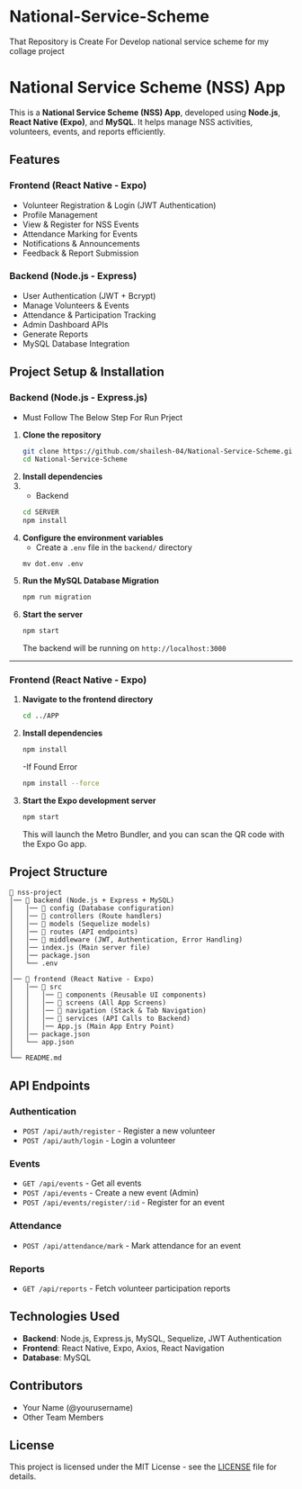 # National-Service-Scheme
That Repository is Create For Develop national service scheme for my collage project  

# National Service Scheme (NSS) App

This is a **National Service Scheme (NSS) App**, developed using **Node.js**, **React Native (Expo)**, and **MySQL**. It helps manage NSS activities, volunteers, events, and reports efficiently.

## Features

### **Frontend (React Native - Expo)**
- Volunteer Registration & Login (JWT Authentication)
- Profile Management
- View & Register for NSS Events
- Attendance Marking for Events
- Notifications & Announcements
- Feedback & Report Submission

### **Backend (Node.js - Express)**
- User Authentication (JWT + Bcrypt)
- Manage Volunteers & Events
- Attendance & Participation Tracking
- Admin Dashboard APIs
- Generate Reports
- MySQL Database Integration

## **Project Setup & Installation**

### **Backend (Node.js - Express.js)**
- Must Follow The Below Step For Run Prject
1. **Clone the repository**
   ```sh
   git clone https://github.com/shailesh-04/National-Service-Scheme.git
   cd National-Service-Scheme
   ```
2. **Install dependencies**
3. - Backend
   ```sh
   cd SERVER
   npm install
   ```
4. **Configure the environment variables**
   - Create a `.env` file in the `backend/` directory
   ```
   mv dot.env .env
   ```
5. **Run the MySQL Database Migration**
   ```sh
   npm run migration
   ```
6. **Start the server**
   ```sh
   npm start
   ```
   The backend will be running on `http://localhost:3000`

---

### **Frontend (React Native - Expo)**

1. **Navigate to the frontend directory**
   ```sh
   cd ../APP
   ```
2. **Install dependencies**
   ```sh
   npm install
   ```
   -If Found Error
   ```sh
   npm install --force
   ```
4. **Start the Expo development server**
   ```sh
   npm start
   ```
   This will launch the Metro Bundler, and you can scan the QR code with the Expo Go app.

## **Project Structure**

```
📂 nss-project
│── 📂 backend (Node.js + Express + MySQL)
│   │── 📂 config (Database configuration)
│   │── 📂 controllers (Route handlers)
│   │── 📂 models (Sequelize models)
│   │── 📂 routes (API endpoints)
│   │── 📂 middleware (JWT, Authentication, Error Handling)
│   │── index.js (Main server file)
│   │── package.json
│   └── .env
│
│── 📂 frontend (React Native - Expo)
│   │── 📂 src
│   │   │── 📂 components (Reusable UI components)
│   │   │── 📂 screens (All App Screens)
│   │   │── 📂 navigation (Stack & Tab Navigation)
│   │   │── 📂 services (API Calls to Backend)
│   │   │── App.js (Main App Entry Point)
│   │── package.json
│   └── app.json
│
└── README.md
```

## **API Endpoints**

### **Authentication**
- `POST /api/auth/register` - Register a new volunteer
- `POST /api/auth/login` - Login a volunteer

### **Events**
- `GET /api/events` - Get all events
- `POST /api/events` - Create a new event (Admin)
- `POST /api/events/register/:id` - Register for an event

### **Attendance**
- `POST /api/attendance/mark` - Mark attendance for an event

### **Reports**
- `GET /api/reports` - Fetch volunteer participation reports

## **Technologies Used**

- **Backend**: Node.js, Express.js, MySQL, Sequelize, JWT Authentication
- **Frontend**: React Native, Expo, Axios, React Navigation
- **Database**: MySQL

## **Contributors**
- Your Name (@yourusername)
- Other Team Members

## **License**
This project is licensed under the MIT License - see the [LICENSE](LICENSE) file for details.
